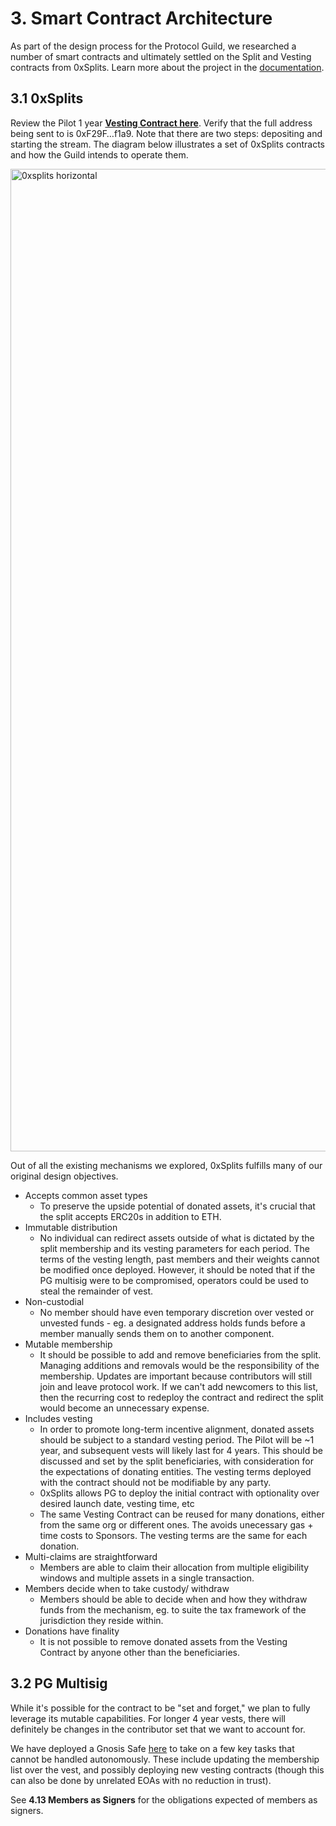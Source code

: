 # 3. Smart Contract Architecture

As part of the design process for the Protocol Guild, we researched a number of smart contracts and ultimately settled on the Split and Vesting contracts from 0xSplits. Learn more about the project in the [documentation](https://docs.0xsplits.xyz/).

## 3.1 0xSplits

Review the Pilot 1 year **[Vesting Contract here](https://app.0xsplits.xyz/accounts/0xF29Ff96aaEa6C9A1fBa851f74737f3c069d4f1a9/)**. Verify that the full address being sent to is 0xF29F…f1a9. Note that there are two steps: depositing and starting the stream. The diagram below illustrates a set of 0xSplits contracts and how the Guild intends to operate them. 

<img width="1572" alt="0xsplits horizontal" src="https://user-images.githubusercontent.com/80278162/165815437-11646882-bac0-41bf-9709-e64880c96d82.png">

Out of all the existing mechanisms we explored, 0xSplits fulfills many of our original design objectives. 

- Accepts common asset types
  - To preserve the upside potential of donated assets, it's crucial that the split accepts ERC20s in addition to ETH.
- Immutable distribution
  - No individual can redirect assets outside of what is dictated by the split membership and its vesting parameters for each period. The terms of the vesting length, past members and their weights cannot be modified once deployed. However, it should be noted that if the PG multisig were to be compromised, operators could be used to steal the remainder of vest.
- Non-custodial
  - No member should have even temporary discretion over vested or unvested funds - eg. a designated address holds funds before a member manually sends them on to another component.
- Mutable membership
  - It should be possible to add and remove beneficiaries from the split. Managing additions and removals would be the responsibility of the membership. Updates are important because contributors will still join and leave protocol work. If we can't add newcomers to this list, then the recurring cost to redeploy the contract and redirect the split would become an unnecessary expense.
- Includes vesting
  - In order to promote long-term incentive alignment, donated assets should be subject to a standard vesting period. The Pilot will be ~1 year, and subsequent vests will likely last for 4 years. This should be discussed and set by the split beneficiaries, with consideration for the expectations of donating entities. The vesting terms deployed with the contract should not be modifiable by any party.
  - 0xSplits allows PG to deploy the initial contract with optionality over desired launch date, vesting time, etc
  - The same Vesting Contract can be reused for many donations, either from the same org or different ones. The avoids unecessary gas + time costs to Sponsors. The vesting terms are the same for each donation.
- Multi-claims are straightforward
  - Members are able to claim their allocation from multiple eligibility windows and multiple assets in a single transaction.
- Members decide when to take custody/ withdraw
  - Members should be able to decide when and how they withdraw funds from the mechanism, eg. to suite the tax framework of the jurisdiction they reside within.
- Donations have finality
  - It is not possible to remove donated assets from the Vesting Contract by anyone other than the beneficiaries.

## 3.2 PG Multisig

While it's possible for the contract to be "set and forget," we plan to fully leverage its mutable capabilities. For longer 4 year vests, there will definitely be changes in the contributor set that we want to account for.

We have deployed a Gnosis Safe [here](https://gnosis-safe.io/app/eth:0xF6CBDd6Ea6EC3C4359e33de0Ac823701Cc56C6c4/balances) to take on a few key tasks that cannot be handled autonomously. These include updating the membership list over the vest, and possibly deploying new vesting contracts (though this can also be done by unrelated EOAs with no reduction in trust).

See **4.13 Members as Signers** for the obligations expected of members as signers.
